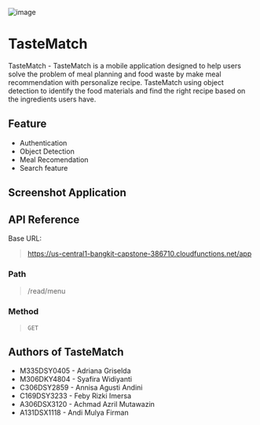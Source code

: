 ![image](https://github.com/aadles/C23-PS457/assets/91104773/7a7cae91-0b26-42e1-9a11-527d77f608f0)

# TasteMatch
TasteMatch - TasteMatch is a mobile application designed to help users solve the problem of meal planning and food waste by make meal recommendation with personalize recipe. TasteMatch using object detection to identify the food materials and find the right recipe based on the ingredients users have.

## Feature
- Authentication
- Object Detection
- Meal Recomendation
- Search feature

## Screenshot Application

## API Reference
Base URL:
> https://us-central1-bangkit-capstone-386710.cloudfunctions.net/app

### Path
> /read/menu

### Method
> `GET`

## Authors of TasteMatch
- M335DSY0405 - Adriana Griselda
- M306DKY4804 - Syafira Widiyanti
- C306DSY2859 - Annisa Agusti Andini
- C169DSY3233 - Feby Rizki Imersa
- A306DSX3120 - Achmad Azril Mutawazin
- A131DSX1118 - Andi Mulya Firman
